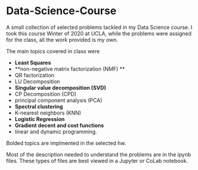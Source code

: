 # Data-Science-Course
A small collection of selected problems tackled in my Data Science course. I took this course Winter of 2020 at UCLA, while the problems were assigned for the class, all the work provided is my own. 

The main topics covered in class were 
* **Least Squares**
* **non-negative matrix factorization (NMF) **
* QR factorization
* LU Decomposition
* **Singular value decomposition (SVD)**
* CP Decomposition (CPD)
* principal component analysis (PCA)
* **Spectral clustering**
* K-nearest neighbors (KNN)
* **Logistic Regression**
* **Gradient decent and cost functions**
* linear and dynamic programming.

Bolded topics are implmented in the selected hw.

Most of the description needed to understand the problems are in the ipynb files. These types of files are best viewed in a Jupyter or CoLab notebook.
